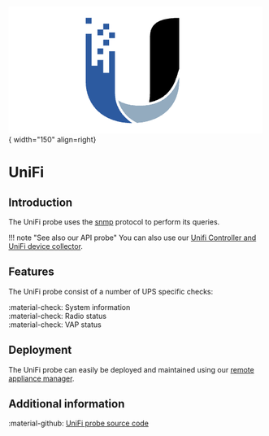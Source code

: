 ![UniFi-Probe](../../../images/probe_unifi.png){ width="150" align=right}

# UniFi

## Introduction

The UniFi probe uses the [snmp](index.md) protocol to perform its queries.

!!! note "See also our API probe"
    You can also use our [Unifi Controller and UniFi device collector](../unifi.md#unifi-controller).

## Features

The UniFi probe consist of a number of UPS specific checks:

:material-check: System information<br>
:material-check: Radio status<br>
:material-check: VAP status

## Deployment

The UniFi probe can easily be deployed and maintained using our [remote appliance manager](../../../application/agentcores.md#remote-appliance-manager).

## Additional information

:material-github: [UniFi probe source code](https://github.com/infrasonar/unifi-probe)